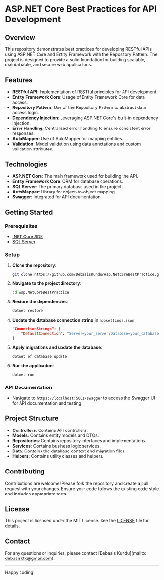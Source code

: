 # ASP.NET Core Best Practices for API Development

## Overview
This repository demonstrates best practices for developing RESTful APIs using ASP.NET Core and Entity Framework with the Repository Pattern. The project is designed to provide a solid foundation for building scalable, maintainable, and secure web applications.

## Features
- **RESTful API**: Implementation of RESTful principles for API development.
- **Entity Framework Core**: Usage of Entity Framework Core for data access.
- **Repository Pattern**: Use of the Repository Pattern to abstract data access logic.
- **Dependency Injection**: Leveraging ASP.NET Core's built-in dependency injection.
- **Error Handling**: Centralized error handling to ensure consistent error responses.
- **AutoMapper**: Use of AutoMapper for mapping entities.
- **Validation**: Model validation using data annotations and custom validation attributes.

## Technologies
- **ASP.NET Core**: The main framework used for building the API.
- **Entity Framework Core**: ORM for database operations.
- **SQL Server**: The primary database used in the project.
- **AutoMapper**: Library for object-to-object mapping.
- **Swagger**: Integrated for API documentation.

## Getting Started

### Prerequisites
- [.NET Core SDK](https://dotnet.microsoft.com/download)
- [SQL Server](https://www.microsoft.com/en-us/sql-server/sql-server-downloads)

### Setup
1. **Clone the repository**:
    ```bash
    git clone https://github.com/DebasisKundu/Asp.NetCoreBestPractice.git
    ```
2. **Navigate to the project directory**:
    ```bash
    cd Asp.NetCoreBestPractice
    ```
3. **Restore the dependencies**:
    ```bash
    dotnet restore
    ```
4. **Update the database connection string** in `appsettings.json`:
    ```json
    "ConnectionStrings": {
        "DefaultConnection": "Server=your_server;Database=your_database;User Id=your_user;Password=your_password;"
    }
    ```
5. **Apply migrations and update the database**:
    ```bash
    dotnet ef database update
    ```
6. **Run the application**:
    ```bash
    dotnet run
    ```

### API Documentation
- Navigate to `https://localhost:5001/swagger` to access the Swagger UI for API documentation and testing.

## Project Structure
- **Controllers**: Contains API controllers.
- **Models**: Contains entity models and DTOs.
- **Repositories**: Contains repository interfaces and implementations.
- **Services**: Contains business logic services.
- **Data**: Contains the database context and migration files.
- **Helpers**: Contains utility classes and helpers.

## Contributing
Contributions are welcome! Please fork the repository and create a pull request with your changes. Ensure your code follows the existing code style and includes appropriate tests.

## License
This project is licensed under the MIT License. See the [LICENSE](LICENSE) file for details.

## Contact
For any questions or inquiries, please contact [Debasis Kundu](mailto: debasisktk@gmail.com).

---

Happy coding!
